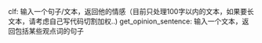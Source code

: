 
clf: 输入一个句子/文本，返回他的情感（目前只处理100字以内的文本，如果要长文本，请考虑自己写代码切割加权..)
get_opinion_sentence: 输入一个文本，返回包括某些观点词的句子
